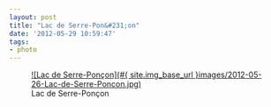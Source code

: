 ```yaml
---
layout: post
title: "Lac de Serre-Pon&#231;on"
date: '2012-05-29 10:59:47'
tags:
- photo
---
```



<figure>
  <a href="#{ site.img_base_url }images/2012-05-26-Lac-de-Serre-Poncon.jpg" rel="lightbox" title="Lac de Serre-Pon&#231;on">
  ![Lac de Serre-Pon&#231;on](#{ site.img_base_url }images/2012-05-26-Lac-de-Serre-Poncon.jpg)
  </a>
  <figcaption>Lac de Serre-Pon&#231;on</figcaption>
</figure>

